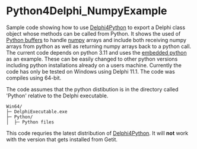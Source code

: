 # Python4Delphi_NumpyExample
Sample code showing how to use [Delphi4Python](https://github.com/pyscripter/python4delphi) to export a Delphi class object whose methods can be called from Python. It shows the used of [Python buffers](https://docs.python.org/3/c-api/buffer.html) to handle [numpy](https://numpy.org/) arrays and include both receiving numpy arrays from python as well as returning numpy arrays back to a python call. The current code depends on python 3.11 and uses the [embedded python](https://www.python.org/downloads/release/python-3119/) as an example. These can be easily changed to other python versions  including python installations already on a users machine. Currently the code has only be tested on Windows using Delphi 11.1. The code was compiles using 64-bit. 

The code assumes that the python distibution is in the directory called 'Python' relative to the Delphi executable. 

```      
Win64/
├─ DelphiExecutable.exe
├─ Python/
│  ├─ Python files
```

This code requries the latest distribution of [Delphi4Python](https://github.com/pyscripter/python4delphi). It will **not** work with the version that gets installed from Getit. 
